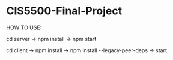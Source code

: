 # CIS5500-Final-Project
HOW TO USE:


cd server -> npm install -> npm start 


cd client -> npm install -> npm install --legacy-peer-deps -> start
